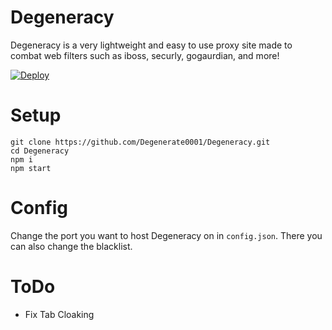 # Degeneracy
Degeneracy is a very lightweight and easy to use proxy site made to combat web filters such as iboss, securly, gogaurdian, and more!

[![Deploy](https://www.herokucdn.com/deploy/button.svg)](https://heroku.com/deploy?template=https://github.com/Degenerate0001/Degeneracy)
&nbsp;

# Setup

```
git clone https://github.com/Degenerate0001/Degeneracy.git
cd Degeneracy
npm i
npm start
```

# Config

Change the port you want to host Degeneracy on in ```config.json```. There you can also change the blacklist.

# ToDo

* Fix Tab Cloaking
